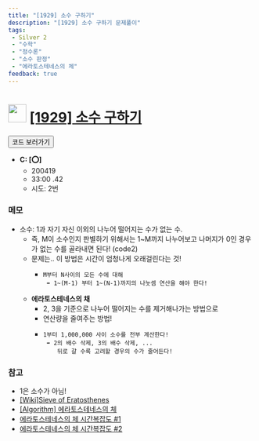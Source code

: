```yaml
---
title: "[1929] 소수 구하기"
description: "[1929] 소수 구하기 문제풀이"
tags: 
 - Silver 2
 - "수학"
 - "정수론"
 - "소수 판정"
 - "에라토스테네스의 체"
feedback: true
---
```

<h1><img src="https://doky.space/assets/icpclev/s2.svg" height="37px"> <a href="http://icpc.me/1929" target="_blank">[1929] 소수 구하기</a></h1>

<a href="https://github.com/DokySp/acmicpc-practice/tree/master/1929"><button class="btn btn-info">코드 보러가기</button></a>

- **C: [:o:]**
  - 200419
  - 33:00 .42
  - 시도: 2번

### 메모
 - 소수: 1과 자기 자신 이외의 나누어 떨어지는 수가 없는 수.
    - 즉, M이 소수인지 판별하기 위해서는 1~M까지 나누어보고 나머지가 0인 경우가 없는 수를 골라내면 된다! (code2)
    - 문제는.. 이 방법은 시간이 엄청나게 오래걸린다는 것!
       - ```
         M부터 N사이의 모든 수에 대해
          ➡️ 1~(M-1) 부터 1~(N-1)까지의 나눗셈 연산을 해야 한다!
         ```
    - **에라토스테네스의 채**
       - 2, 3을 기준으로 나누어 떨어지는 수를 제거해나가는 방법으로
       - 연산량을 줄여주는 방법!
       - ```
         1부터 1,000,000 사이 소수를 전부 계산한다!
          ➡️ 2의 배수 삭제, 3의 배수 삭제, ...
             뒤로 갈 수록 고려할 경우의 수가 줄어든다!
         ```

### 참고
 - 1은 소수가 아님!
 - [[Wiki]Sieve of Eratosthenes](https://en.wikipedia.org/wiki/Sieve_of_Eratosthenes#Algorithm_complexity)
 - [[Algorithm] 에라토스테네스의 체](https://velog.io/@max9106/Algorithm-%EC%97%90%EB%9D%BC%ED%86%A0%EC%8A%A4%ED%85%8C%EB%84%A4%EC%8A%A4%EC%9D%98-%EC%B2%B4)
 - [에라토스테네스의 체 시간복잡도 #1](http://doocong.com/algorithm/sieve-of-eratosthenes/)
 - [에라토스테네스의 체 시간복잡도 #2](http://blog.naver.com/PostView.nhn?blogId=kks227&logNo=220793360258&redirect=Dlog&widgetTypeCall=true)
